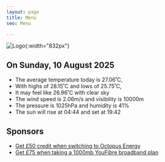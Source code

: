 ```yaml
---
layout: page
title: Menu
seo: Menu

---
```


![Logo](/images/logo.jpg){:width="832px"}

<!-- weather_marker starts -->
## On Sunday, 10 August 2025

- The average temperature today is 27.06˚C,
- With highs of 28.15˚C and lows of 25.75˚C,
- It may feel like 26.96˚C with clear sky
- The wind speed is 2.06m/s and visibility is 10000m
- The pressure is 1025hPa and humidity is 41%
- The sun will rise at 04:44 and set at 19:42

<!-- weather_marker ends -->

## Sponsors

- [Get £50 credit when switching to Octopus Energy](https://bit.ly/3oD1nnS)
- [Get £75 when taking a 1000mb YouFibre broadband plan](https://aklam.io/91zWhU?)
